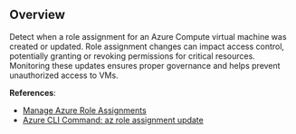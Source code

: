 ## Overview

Detect when a role assignment for an Azure Compute virtual machine was created or updated. Role assignment changes can impact access control, potentially granting or revoking permissions for critical resources. Monitoring these updates ensures proper governance and helps prevent unauthorized access to VMs.

**References**:
- [Manage Azure Role Assignments](https://learn.microsoft.com/en-us/azure/role-based-access-control/role-assignments-portal)
- [Azure CLI Command: az role assignment update](https://learn.microsoft.com/en-us/cli/azure/role/assignment?view=azure-cli-latest#az-role-assignment-update)
